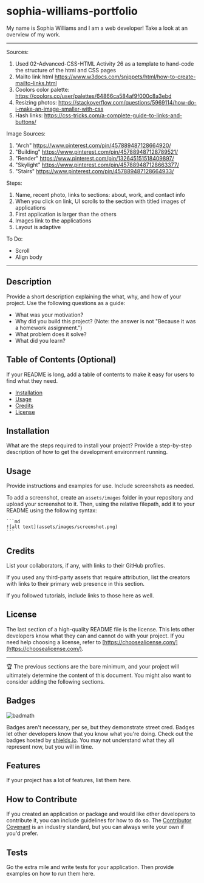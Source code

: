 # sophia-williams-portfolio
My name is Sophia Williams and I am a web developer! Take a look at an overview of my work. 

---------

Sources: 
1. Used 02-Advanced-CSS-HTML Activity 26 as a template to hand-code the structure of the html and CSS pages 
2. Mailto link html https://www.w3docs.com/snippets/html/how-to-create-mailto-links.html 
3. Coolors color palette: https://coolors.co/user/palettes/64866ca584af9f000c8a3ebd 
4. Resizing photos: https://stackoverflow.com/questions/5969114/how-do-i-make-an-image-smaller-with-css 
5. Hash links: https://css-tricks.com/a-complete-guide-to-links-and-buttons/ 

Image Sources: 
1. "Arch" https://www.pinterest.com/pin/457889487128664920/
2. "Building" https://www.pinterest.com/pin/457889487128789521/ 
3. "Render" https://www.pinterest.com/pin/132645151518409897/ 
4. "Skylight" https://www.pinterest.com/pin/457889487128663377/ 
5. "Stairs" https://www.pinterest.com/pin/457889487128664933/

Steps: 
1. Name, recent photo, links to sections: about, work, and contact info 
2. When you click on link, UI scrolls to the section with titled images of applications 
3. First application is larger than the others 
4. Images link to the applications 
5. Layout is adaptive 


To Do: 
- Scroll
- Align body 

----------

## Description

Provide a short description explaining the what, why, and how of your project. Use the following questions as a guide:

- What was your motivation?
- Why did you build this project? (Note: the answer is not "Because it was a homework assignment.")
- What problem does it solve?
- What did you learn?

## Table of Contents (Optional)

If your README is long, add a table of contents to make it easy for users to find what they need.

- [Installation](#installation)
- [Usage](#usage)
- [Credits](#credits)
- [License](#license)

## Installation

What are the steps required to install your project? Provide a step-by-step description of how to get the development environment running.

## Usage

Provide instructions and examples for use. Include screenshots as needed.

To add a screenshot, create an `assets/images` folder in your repository and upload your screenshot to it. Then, using the relative filepath, add it to your README using the following syntax:

    ```md
    ![alt text](assets/images/screenshot.png)
    ```

## Credits

List your collaborators, if any, with links to their GitHub profiles.

If you used any third-party assets that require attribution, list the creators with links to their primary web presence in this section.

If you followed tutorials, include links to those here as well.

## License

The last section of a high-quality README file is the license. This lets other developers know what they can and cannot do with your project. If you need help choosing a license, refer to [https://choosealicense.com/](https://choosealicense.com/).

---

🏆 The previous sections are the bare minimum, and your project will ultimately determine the content of this document. You might also want to consider adding the following sections.

## Badges

![badmath](https://img.shields.io/github/languages/top/lernantino/badmath)

Badges aren't necessary, per se, but they demonstrate street cred. Badges let other developers know that you know what you're doing. Check out the badges hosted by [shields.io](https://shields.io/). You may not understand what they all represent now, but you will in time.

## Features

If your project has a lot of features, list them here.

## How to Contribute

If you created an application or package and would like other developers to contribute it, you can include guidelines for how to do so. The [Contributor Covenant](https://www.contributor-covenant.org/) is an industry standard, but you can always write your own if you'd prefer.

## Tests

Go the extra mile and write tests for your application. Then provide examples on how to run them here.


